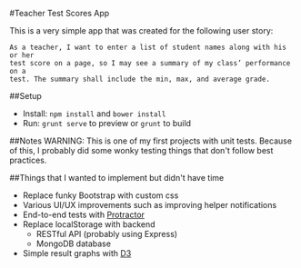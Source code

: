 #Teacher Test Scores App

This is a very simple app that was created for the following user story:
```
As a teacher, I want to enter a list of student names along with his or her
test score on a page, so I may see a summary of my class’ performance on a
test. The summary shall include the min, max, and average grade.
```

##Setup

* Install: `npm install` and `bower install`
* Run: `grunt serve` to preview or `grunt` to build

##Notes
WARNING: This is one of my first projects with unit tests. Because of this, I probably did some wonky testing things that don't follow best practices.

##Things that I wanted to implement but didn't have time

* Replace funky Bootstrap with custom css
* Various UI/UX improvements such as improving helper notifications
* End-to-end tests with [Protractor](https://github.com/angular/protractor)
* Replace localStorage with backend
  * RESTful API (probably using Express)
  * MongoDB database
* Simple result graphs with [D3](http://d3js.org/)
